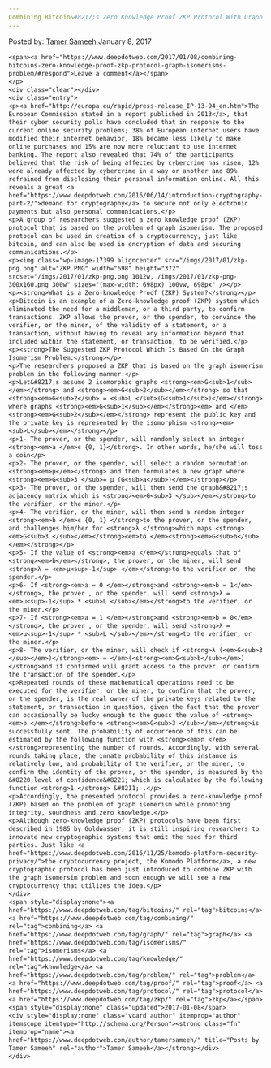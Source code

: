 ```yaml
---
Combining Bitcoin&#8217;s Zero Knowledge Proof ZKP Protocol With Graph Isomerism&#8217;s Problem
---
```

<article class="post-listing post-17396 post type-post status-publish format-standard has-post-thumbnail hentry  tag-bitcoins tag-combining tag-graph tag-isomerisms tag-knowledge tag-problem tag-proof tag-protocol tag-zkp">
    <div class="post-inner">
        <span>Posted by: <a href="https://www.deepdotweb.com/author/tamersameeh/" title="">Tamer Sameeh </a></span>
    <span>January 8, 2017</span>
    
    <span><a href="https://www.deepdotweb.com/2017/01/08/combining-bitcoins-zero-knowledge-proof-zkp-protocol-graph-isomerisms-problem/#respond">Leave a comment</a></span>
    </p>
    <div class="clear"></div>
    <div class="entry">
    <p><a href="http://europa.eu/rapid/press-release_IP-13-94_en.htm">The European Commission stated in a report published in 2013</a>, that their cyber security polls have concluded that in response to the current online security problems; 38% of European internet users have modified their internet behavior, 18% became less likely to make online purchases and 15% are now more reluctant to use internet banking. The report also revealed that 74% of the participants believed that the risk of being affected by cybercrime has risen, 12% were already affected by cybercrime in a way or another and 89% refrained from disclosing their personal information online. All this reveals a great <a href="https://www.deepdotweb.com/2016/06/14/introduction-cryptography-part-2/">demand for cryptography</a> to secure not only electronic payments but also personal communications.</p>
    <p>A group of researchers suggested a zero knowledge proof (ZKP) protocol that is based on the problem of graph isomerism. The proposed protocol can be used in creation of a cryptocurrency, just like bitcoin, and can also be used in encryption of data and securing communications.</p>
    <p><img class="wp-image-17399 aligncenter" src="/imgs/2017/01/zkp-png.png" alt="ZKP.PNG" width="698" height="372" srcset="/imgs/2017/01/zkp-png.png 1012w, /imgs/2017/01/zkp-png-300x160.png 300w" sizes="(max-width: 698px) 100vw, 698px" /></p>
    <p><strong>What is a Zero-knowledge Proof (ZKP) System?</strong></p>
    <p>Bitcoin is an example of a Zero-knowledge proof (ZKP) system which eliminated the need for a middleman, or a third party, to confirm transactions. ZKP allows the prover, or the spender, to convince the verifier, or the miner, of the validity of a statement, or a transaction, without having to reveal any information beyond that included within the statement, or transaction, to be verified.</p>
    <p><strong>The Suggested ZKP Protocol Which Is Based On the Graph Isomerism Problem:</strong></p>
    <p>The researchers proposed a ZKP that is based on the graph isomerism problem in the following manner:</p>
    <p>Let&#8217;s assume 2 isomorphic graphs <strong><em>G<sub>1</sub></em></strong> and <strong><em>G<sub>2</sub></em></strong> so that <strong><em>G<sub>2</sub> = <sub>L </sub>(G<sub>1</sub>)</em></strong> where graphs <strong><em>G<sub>1</sub></em></strong><em> and </em><strong><em>G<sub>2</sub></em></strong> represent the public key and the private key is represented by the isomorphism <strong><em><sub>L</sub></em></strong></p>
    <p>1- The prover, or the spender, will randomly select an integer <strong><em>a </em>ϵ {0, 1}</strong>. In other words, he/she will toss a coin</p>
    <p>2- The prover, or the spender, will select a random permutation <strong><em>μ</em></strong> and then formulates a new graph where <strong><em>G<sub>3 </sub>= μ (G<sub>a</sub>)</em></strong></p>
    <p>3- The prover, or the spender, will then send the graph&#8217;s adjacency matrix which is <strong><em>G<sub>3 </sub></em></strong>to the verifier, or the miner.</p>
    <p>4- The verifier, or the miner, will then send a random integer <strong><em>b </em>ϵ {0, 1} </strong>to the prover, or the spender, and challenges him/her for <strong>λ </strong>which maps <strong><em>G<sub>3 </sub></em></strong><em>to </em><strong><em>G<sub>b</sub></em></strong></p>
    <p>5- If the value of <strong><em>a </em></strong>equals that of <strong><em>b</em></strong>, the prover, or the miner, will send <strong>λ = <em>μ<sup>-1</sup> </em></strong>to the verifier or, the spender.</p>
    <p>6- If <strong><em>a = 0 </em></strong>and <strong><em>b = 1</em></strong>, the prover , or the spender, will send <strong>λ = <em>μ<sup>-1</sup> * <sub>L </sub></em></strong>to the verifier, or the miner.</p>
    <p>7- If <strong><em>a = 1 </em></strong>and <strong><em>b = 0</em></strong>, the prover , or the spender, will send <strong>λ = <em>μ<sup>-1</sup> * <sub>L </sub></em></strong>to the verifier, or the miner.</p>
    <p>8- The verifier, or the miner, will check if <strong>λ (<em>G<sub>3 </sub></em>)</strong><em> = </em>(<strong><em>G<sub>b</sub></em>) </strong>and if confirmed will grant access to the prover, or confirm the transaction of the spender.</p>
    <p>Repeated rounds of these mathematical operations need to be executed for the verifier, or the miner, to confirm that the prover, or the spender, is the real owner of the private keys related to the statement, or transaction in question, given the fact that the prover can occasionally be lucky enough to the guess the value of <strong><em>b </em></strong>before <strong><em>G<sub>3 </sub></em></strong>is successfully sent. The probability of occurrence of this can be estimated by the following function with <strong><em>n </em></strong>representing the number of rounds. Accordingly, with several rounds taking place, the innate probability of this instance is relatively low, and probability of the verifier, or the miner, to confirm the identity of the prover, or the spender, is measured by the &#8220;level of confidence&#8221; which is calculated by the following function <strong>1 </strong> &#8211; .</p>
    <p>Accordingly, the presented protocol provides a zero-knowledge proof (ZKP) based on the problem of graph isomerism while promoting integrity, soundness and zero knowledge.</p>
    <p>Although zero-knowledge proof (ZKP) protocols have been first described in 1985 by Goldwasser, it is still inspiring researchers to innovate new cryptographic systems that omit the need for third parties. Just like <a href="https://www.deepdotweb.com/2016/11/25/komodo-platform-security-privacy/">the cryptocurrency project, the Komodo Platform</a>, a new cryptographic protocol has been just introduced to combine ZKP with the graph isomersim problem and soon enough we will see a new cryptocurrency that utilizes the idea.</p>
    </div>
    <span style="display:none"><a href="https://www.deepdotweb.com/tag/bitcoins/" rel="tag">bitcoins</a> <a href="https://www.deepdotweb.com/tag/combining/" rel="tag">combining</a> <a href="https://www.deepdotweb.com/tag/graph/" rel="tag">graph</a> <a href="https://www.deepdotweb.com/tag/isomerisms/" rel="tag">isomerisms</a> <a href="https://www.deepdotweb.com/tag/knowledge/" rel="tag">knowledge</a> <a href="https://www.deepdotweb.com/tag/problem/" rel="tag">problem</a> <a href="https://www.deepdotweb.com/tag/proof/" rel="tag">proof</a> <a href="https://www.deepdotweb.com/tag/protocol/" rel="tag">protocol</a> <a href="https://www.deepdotweb.com/tag/zkp/" rel="tag">zkp</a></span> <span style="display:none" class="updated">2017-01-08</span>
    <div style="display:none" class="vcard author" itemprop="author" itemscope itemtype="http://schema.org/Person"><strong class="fn" itemprop="name"><a href="https://www.deepdotweb.com/author/tamersameeh/" title="Posts by Tamer Sameeh" rel="author">Tamer Sameeh</a></strong></div>
    </div>
</article>

